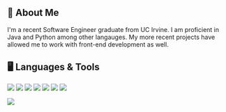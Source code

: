 📝 About Me
---
I'm a recent Software Engineer graduate from UC Irvine. I am proficient in Java and Python among other langauges. My more recent projects have allowed me to work with front-end development as well. 

🖥️ Languages & Tools 
---
<img src="https://img.shields.io/badge/Java-orange.svg?logo=Java"> <img src="https://img.shields.io/badge/Python-yellow.svg?logo=Python"> <img src="https://img.shields.io/badge/C++-blue.svg?logo=C++">  <img src="https://img.shields.io/badge/MySQL-orange.svg?logo=MySQL"> <img src="https://img.shields.io/badge/Java_Script-blueviolet.svg?logo=JavaScript"> <img src="https://img.shields.io/badge/React_Native-pink.svg?logo=React"> <img src="https://img.shields.io/badge/CSS-blue.svg?logo=CSS3">

<img align="center" src="https://github-readme-stats.vercel.app/api/<top-langs>/?username=<kmphan>&theme=<gotham>" />


<!--
**kmphan/kmphan** is a ✨ _special_ ✨ repository because its `README.md` (this file) appears on your GitHub profile.

Here are some ideas to get you started:

- 🔭 I’m currently working on ...
- 🌱 I’m currently learning ...
- 👯 I’m looking to collaborate on ...
- 🤔 I’m looking for help with ...
- 💬 Ask me about ...
- 📫 How to reach me: ...
- 😄 Pronouns: ...
- ⚡ Fun fact: ...
-->
